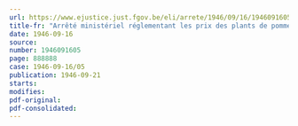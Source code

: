 ```yaml
---
url: https://www.ejustice.just.fgov.be/eli/arrete/1946/09/16/1946091605/justel
title-fr: "Arrêté ministériel réglementant les prix des plants de pommes de terre indigènes et des plants de pommes de terre importés des Pays-Bas (abrogé par AM 03-09-1947, art. 1)"
date: 1946-09-16
source:
number: 1946091605
page: 888888
case: 1946-09-16/05
publication: 1946-09-21
starts:
modifies:
pdf-original:
pdf-consolidated:
---
```


